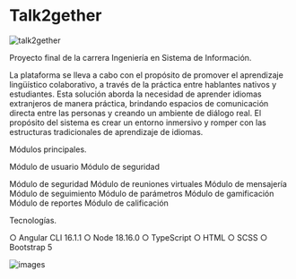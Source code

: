# Talk2gether

![talk2gether](https://github.com/franncoherrera/Talk2gether/assets/88279035/9a0856fb-ad81-40a6-ae4e-859ebaf7ceb8)


Proyecto final de la carrera Ingeniería en Sistema de Información.

La plataforma se lleva a cabo con el propósito de promover el aprendizaje lingüístico colaborativo, a través de la práctica entre hablantes nativos y estudiantes. Esta solución aborda la necesidad de aprender idiomas extranjeros de manera práctica, brindando espacios de comunicación directa entre las personas y creando un ambiente de diálogo real. El propósito del sistema es crear un entorno inmersivo y romper con las estructuras tradicionales de aprendizaje de idiomas.

Módulos principales.

‭Módulo‬ ‭de‬ ‭usuario
Módulo de seguridad


‭Módulo‬ ‭de‬ ‭seguridad
‭Módulo‬ ‭de‬ ‭reuniones‬ ‭virtuales
‭Módulo‬ ‭de‬ ‭mensajería
Módulo ‬‭de ‬‭seguimiento
‭Módulo‬ ‭de‬ ‭parámetros
‭Módulo ‬‭de‬‭ gamificación
‭Módulo‬ ‭de‬ ‭reportes
‭Módulo‬ ‭de‬ ‭calificación

Tecnologías.

○‬ ‭Angular CLI 16.1.1‬
○‬ ‭Node 18.16.0‬
○‬ ‭TypeScript‬
○‬ ‭HTML‬
○‬ ‭SCSS‬
○‬ ‭Bootstrap 5‬

![images](https://github.com/franncoherrera/Talk2gether/assets/88279035/09bfc75c-a9fb-4f4a-8f3e-fa4e000f9046)
